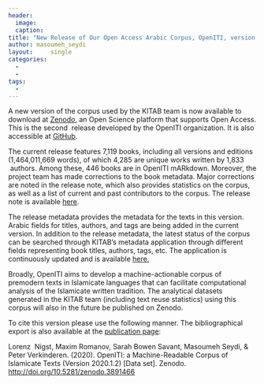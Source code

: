 ```yaml
---
header:
  image: 
  caption: 
title: "New Release of Our Open Access Arabic Corpus, OpenITI, version 2020.1.2"			
author: masoumeh_seydi		
layout:		single
categories:
  - 
  - 
tags:
  - 
---
```




A new version of the corpus used by the KITAB team is now available to download at [Zenodo](https://zenodo.org/record/3891466), an Open Science platform that supports Open Access. This is the second  release developed by the OpenITI organization. It is also accessible at [GitHub](https://github.com/OpenITI/RELEASE).



The current release features 7,119 books, including all versions and editions (1,464,011,669 words), of which 4,285 are unique works written by 1,833  authors. Among these, 446 books are in OpenITI mARkdown. Moreover, the project team has made corrections to the book metadata. Major corrections are noted in the release note, which also provides statistics on the corpus, as well as a list of current and past contributors to the corpus. The release note is available [here](https://github.com/OpenITI/RELEASE/blob/master/OpenITI_metadata_2020_1_2).



The release metadata provides the metadata for the texts in this version. Arabic fields for titles, authors, and tags are being added in the current version. In addition to the release metadata, the latest status of the corpus can be searched through KITAB’s metadata application through different fields representing book titles, authors, tags, etc. The application is continuously updated and is available [here.](https://kitab-corpus-metadata.azurewebsites.net/)



Broadly, OpenITI aims to develop a machine-actionable corpus of premodern texts in Islamicate languages that can facilitate computational analysis of the Islamicate written tradition. The analytical datasets generated in the KITAB team (including text reuse statistics) using this corpus will also in the future be published on Zenodo.



To cite this version please use the following manner. The bibliographical export is also available at the [publication page](https://zenodo.org/record/3891466):



Lorenz  Nigst, Maxim Romanov, Sarah Bowen Savant, Masoumeh Seydi, & Peter Verkinderen. (2020). OpenITI: a Machine-Readable Corpus of Islamicate Texts (Version 2020.1.2) \[Data set\]. Zenodo. http://doi.org/10.5281/zenodo.3891466



 

































